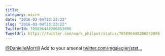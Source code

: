 ```yaml
---
title: 
category: micro
date: "2016-03-04T23:23:22"
slug: "2016-03-04T23:23:22"
TwitterId: 705896448206852096
TweetUrl: https://twitter.com/mark_philpot/status/705896448206852096
---
```


[@DanielleMorrill](https://twitter.com/DanielleMorrill) Add to your arsenal
[twitter.com/mgsiegler/stat…](https://twitter.com/mgsiegler/status/705843121083428864)
